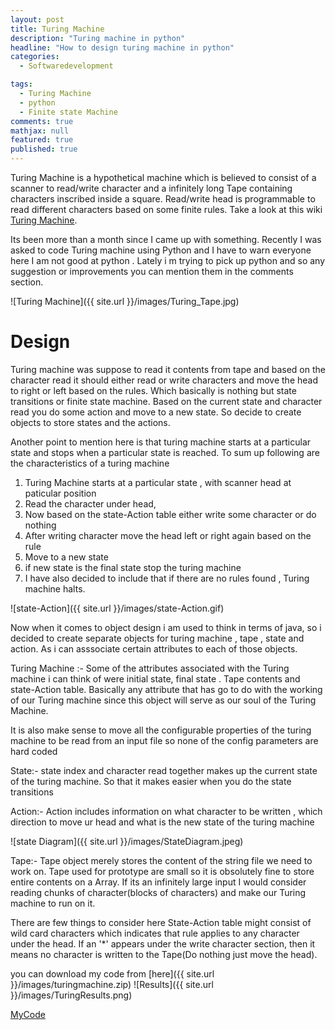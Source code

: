 ```yaml
---
layout: post
title: Turing Machine
description: "Turing machine in python"
headline: "How to design turing machine in python"
categories:
  - Softwaredevelopment

tags: 
  - Turing Machine
  - python
  - Finite state Machine
comments: true
mathjax: null
featured: true
published: true
---
```


Turing Machine is a hypothetical machine which is believed to consist of a scanner to read/write character and a infinitely long Tape containing characters inscribed inside a square. Read/write head is programmable to read different characters based on some finite rules.	Take a look at this wiki [Turing Machine](http://en.wikipedia.org/wiki/Turing_machine).

Its been more than a month since I came up with something. Recently I was asked to code Turing machine using Python and I have to warn everyone here I am not good at python . Lately i m trying to pick up python and so any suggestion or improvements you can mention them in the comments section.  


![Turing Machine]({{ site.url }}/images/Turing_Tape.jpg)


Design
========
Turing machine was suppose to read it contents from tape and based on the character read it should either read or write characters and move the head to right or left based on the rules. Which basically is nothing but state transitions or finite state machine. Based on the current state and character read you do some action and move to a new state. So decide to create objects to store states and the actions. 

Another point to mention here is that turing machine starts at a particular state and stops when a particular state is reached. To sum up following are the characteristics of a turing machine

1) Turing Machine starts at a particular state , with scanner head at paticular position 
2) Read the character under head, 
3) Now based on the state-Action table either write some character or do nothing 
4) After writing character move the head left or right again based on the rule 
5) Move to a new state
6) if new state is the final state stop the turing machine 
7) I have also decided to include that if there are no rules found , Turing machine halts.

![state-Action]({{ site.url }}/images/state-Action.gif)


Now when it comes to object design i am used to think in terms of java, so i decided to create separate objects for turing machine , tape , state and action. As i can asssociate certain attributes to each of those objects.

Turing Machine :- Some of the attributes associated with the Turing machine i can think of were initial state, final state . Tape contents and state-Action table. Basically any attribute that has go to do with the working of our Turing machine since this object will serve as our soul of the Turing Machine. 

It is also make sense to move all the configurable properties of the turing machine to be read from an input file so none of the config parameters are hard coded 

State:-  state index and character read together makes up the current state of the turing machine. So that it makes easier when you do the state transitions

Action:-  Action includes information on what character to be written , which direction to move ur head and what is the new state of the turing machine 

![state Diagram]({{ site.url }}/images/StateDiagram.jpeg)


Tape:- Tape object merely stores the content of the string file we need to work on. Tape used for prototype are small so it is obsolutely fine to store entire contents on a Array. If its an infinitely large input I would consider reading chunks of character(blocks of characters) and make our Turing machine to run on it. 

There are few things to consider here State-Action table might consist of wild card characters which indicates that rule applies to any character under the head. If an '*' appears under the write character section, then it means no character is written to the Tape(Do nothing just move the head).

you can download my code from [here]({{ site.url }}/images/turingmachine.zip)
![Results]({{ site.url }}/images/TuringResults.png)

[MyCode]() 
